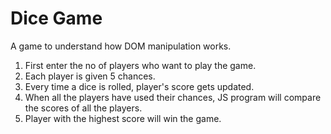 # Dice Game

A game to understand how DOM manipulation works.

1. First enter the no of players who want to play the game.
2. Each player is given 5 chances.
3. Every time a dice is rolled, player's score gets updated.
4. When all the players have used their chances, JS program will compare the scores of all the players.
5. Player with the highest score will win the game.
